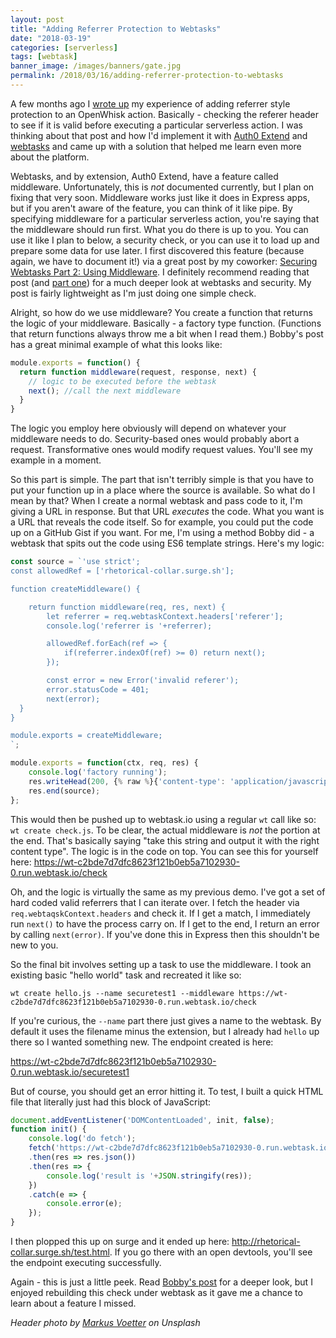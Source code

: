 ```yaml
---
layout: post
title: "Adding Referrer Protection to Webtasks"
date: "2018-03-19"
categories: [serverless]
tags: [webtask]
banner_image: /images/banners/gate.jpg
permalink: /2018/03/16/adding-referrer-protection-to-webtasks
---
```


A few months ago I [wrote up](https://www.raymondcamden.com/2017/12/11/adding-referrer-protection-to-openwhisk-actions/) my experience of adding referrer style protection to an OpenWhisk action. Basically - checking the referer header to see if it is valid before executing a particular serverless action. I was thinking about that post and how I'd implement it with [Auth0 Extend](https://auth0.com/extend/) and [webtasks](https://webtask.io/) and came up with a solution that helped me learn even more about the platform.

Webtasks, and by extension, Auth0 Extend, have a feature called middleware. Unfortunately, this is *not* documented currently, but I plan on fixing that very soon. Middleware works just like it does in Express apps, but if you aren't aware of the feature, you can think of it like pipe. By specifying middleware for a particular serverless action, you're saying that the middleware should run first. What you do there is up to you. You can use it like I plan to below, a security check, or you can use it to load up and prepare some data for use later.  I first discovered this feature (because again, we have to document it!) via a great post by my coworker: [Securing Webtasks Part 2: Using Middleware](https://auth0.com/blog/securing-webtasks-part-2-using-middleware/). I definitely recommend reading that post (and [part one](https://auth0.com/blog/securing-webtasks-part-1-shared-secret-authorization/)) for a much deeper look at webtasks and security. My post is fairly lightweight as I'm just doing one simple check.

Alright, so how do we use middleware? You create a function that returns the logic of your middleware. Basically - a factory type function. (Functions that return functions always throw me a bit when I read them.) Bobby's post has a great minimal example of what this looks like:

```js
module.exports = function() {
  return function middleware(request, response, next) {
    // logic to be executed before the webtask
    next(); //call the next middleware
  }
}
```

The logic you employ here obviously will depend on whatever your middleware needs to do. Security-based ones would probably abort a request. Transformative ones would modify request values. You'll see my example in a moment.

So this part is simple. The part that isn't terribly simple is that you have to put your function up in a place where the source is available. So what do I mean by that? When I create a normal webtask and pass code to it, I'm giving a URL in response. But that URL *executes* the code. What you want is a URL that reveals the code itself. So for example, you could put the code up on a GitHub Gist if you want. For me, I'm using a method Bobby did - a webtask that spits out the code using ES6 template strings. Here's my logic:

```js
const source = `'use strict';
const allowedRef = ['rhetorical-collar.surge.sh'];

function createMiddleware() {

	return function middleware(req, res, next) {
		let referrer = req.webtaskContext.headers['referer'];
		console.log('referrer is '+referrer);

		allowedRef.forEach(ref => {
			if(referrer.indexOf(ref) >= 0) return next();
		});

  		const error = new Error('invalid referer');
        error.statusCode = 401;
        next(error);
  }
}

module.exports = createMiddleware;
`;

module.exports = function(ctx, req, res) {
	console.log('factory running');
	res.writeHead(200, {% raw %}{'content-type': 'application/javascript'}{% endraw %});
	res.end(source);
};
```

This would then be pushed up to webtask.io using a regular `wt` call like so: `wt create check.js`. To be clear, the actual middleware is *not* the portion at the end. That's basically saying "take this string and output it with the right content type". The logic is in the code on top. You can see this for yourself here: https://wt-c2bde7d7dfc8623f121b0eb5a7102930-0.run.webtask.io/check

Oh, and the logic is virtually the same as my previous demo. I've got a set of hard coded valid referrers that I can iterate over. I fetch the header via `req.webtaqskContext.headers` and check it. If I get a match, I immediately run `next()` to have the process carry on. If I get to the end, I return an error by calling `next(error)`. If you've done this in Express then this shouldn't be new to you.

So the final bit involves setting up a task to use the middleware. I took an existing basic "hello world" task and recreated it like so:

	wt create hello.js --name securetest1 --middleware https://wt-c2bde7d7dfc8623f121b0eb5a7102930-0.run.webtask.io/check

If you're curious, the `--name` part there just gives a name to the webtask. By default it uses the filename minus the extension, but I already had `hello` up there so I wanted something new. The endpoint created is here:

https://wt-c2bde7d7dfc8623f121b0eb5a7102930-0.run.webtask.io/securetest1

But of course, you should get an error hitting it. To test, I built a quick HTML file that literally just had this block of JavaScript:

```js
document.addEventListener('DOMContentLoaded', init, false);
function init() {
	console.log('do fetch');
	fetch('https://wt-c2bde7d7dfc8623f121b0eb5a7102930-0.run.webtask.io/securetest1')
	.then(res => res.json())
	.then(res => {
		console.log('result is '+JSON.stringify(res));
	})
	.catch(e => {
		console.error(e);
	});
}
```

I then plopped this up on surge and it ended up here: http://rhetorical-collar.surge.sh/test.html. If you go there with an open devtools, you'll see the endpoint executing successfully. 

Again - this is just a little peek. Read [Bobby's post](https://auth0.com/blog/securing-webtasks-part-2-using-middleware/) for a deeper look, but I enjoyed rebuilding this check under webtask as it gave me a chance to learn about a feature I missed. 

<i>Header photo by <a href="https://unsplash.com/photos/Axxllwv-vEM?utm_source=unsplash&utm_medium=referral&utm_content=creditCopyText">Markus Voetter</a> on Unsplash</i>